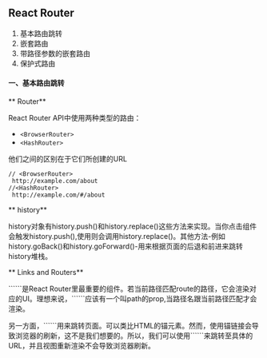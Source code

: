 ## React Router
1. 基本路由跳转
2. 嵌套路由
3. 带路径参数的嵌套路由
4. 保护式路由

#### 一、基本路由跳转
** Router**

React Router API中使用两种类型的路由：
*  ```<BrowserRouter>```
*  ```<HashRouter>```

他们之间的区别在于它们所创建的URL
```
// <BrowserRouter>
 http://example.com/about
//<HashRouter>
 http://example.com/#/about
```

** history**

history对象有history.push()和history.replace()这些方法来实现。当你点击<Link>组件会触发history.push(),使用<Redirect>则会调用history.replace()。其他方法-例如history.goBack()和history.goForward()-用来根据页面的后退和前进来跳转history堆栈。

** Links and Routers**

<p>```<router>```是React Router里最重要的组件。若当前路径匹配route的路径，它会渲染对应的UI。理想来说，```<Route>```应该有一个叫path的prop,当路径名跟当前路径匹配才会渲染。</p>

<p>另一方面，```<Link>```用来跳转页面。可以类比HTML的锚元素。然而，使用锚链接会导致浏览器的刷新，这不是我们想要的。所以，我们可以使用```<Link>```来跳转至具体的URL，并且视图重新渲染不会导致浏览器刷新。
